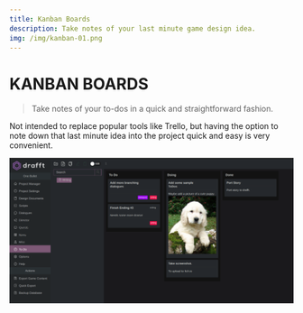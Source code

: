 ```yaml
---
title: Kanban Boards
description: Take notes of your last minute game design idea.
img: /img/kanban-01.png
---
```


# KANBAN BOARDS

> Take notes of your to-dos in a quick and straightforward fashion.

Not intended to replace popular tools like Trello, but having the option to note down that last minute idea into the project quick and easy is very convenient.

![Kanban Board Example](/img/kanban-01.png)
